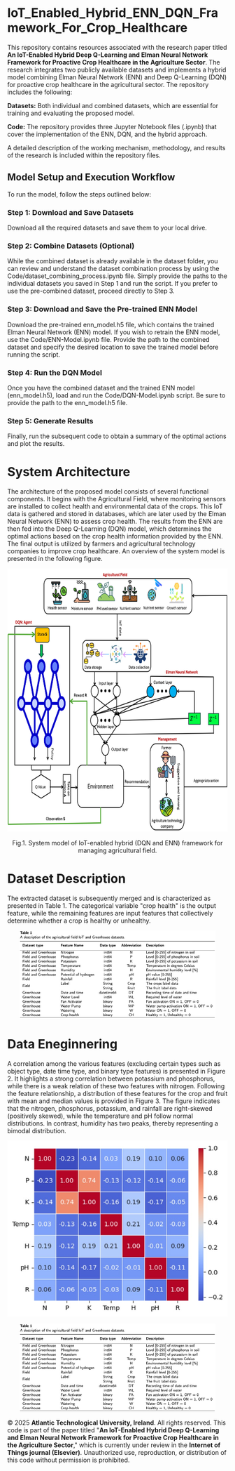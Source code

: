 # IoT_Enabled_Hybrid_ENN_DQN_Framework_For_Crop_Healthcare
This repository contains resources associated with the research paper titled **An IoT-Enabled Hybrid Deep Q-Learning and Elman Neural Network Framework for Proactive Crop Healthcare in the Agriculture Sector**. The research integrates two publicly available datasets and implements a hybrid model combining Elman Neural Network (ENN) and Deep Q-Learning (DQN) for proactive crop healthcare in the agricultural sector. 
The repository includes the following:

   **Datasets:** Both individual and combined datasets, which are essential for training and evaluating the proposed model.
   
   **Code:** The repository provides three Jupyter Notebook files (.ipynb) that cover the implementation of the ENN, DQN, and the hybrid approach.

A detailed description of the working mechanism, methodology, and results of the research is included within the repository files.

## Model Setup and Execution Workflow
To run the model, follow the steps outlined below:

### Step 1: Download and Save Datasets
Download all the required datasets and save them to your local drive.

### Step 2: Combine Datasets (Optional)
While the combined dataset is already available in the dataset folder, you can review and understand the dataset combination process by using the Code/dataset_combining_process.ipynb file. Simply provide the paths to the individual datasets you saved in Step 1 and run the script.
If you prefer to use the pre-combined dataset, proceed directly to Step 3.

### Step 3: Download and Save the Pre-trained ENN Model
Download the pre-trained enn_model.h5 file, which contains the trained Elman Neural Network (ENN) model.
If you wish to retrain the ENN model, use the Code/ENN-Model.ipynb file. Provide the path to the combined dataset and specify the desired location to save the trained model before running the script.

### Step 4: Run the DQN Model
Once you have the combined dataset and the trained ENN model (enn_model.h5), load and run the Code/DQN-Model.ipynb script. Be sure to provide the path to the enn_model.h5 file.

### Step 5: Generate Results
Finally, run the subsequent code to obtain a summary of the optimal actions and plot the results.

# System Architecture
The architecture of the proposed model consists of several functional components. It begins with the Agricultural Field, where monitoring sensors are installed to collect health and environmental data of the crops. This IoT data is gathered and stored in databases, which are later used by the Elman Neural Network (ENN) to assess crop health. The results from the ENN are then fed into the Deep Q-Learning (DQN) model, which determines the optimal actions based on the crop health information provided by the ENN. The final output is utilized by farmers and agricultural technology companies to improve crop healthcare. An overview of the system model is presented in the following figure.
<p align="center">
<img src="https://github.com/shahid3167/IoT_Enabled_Hybrid_ENN_DQN_Framework_For_Crop_Healthcare/blob/main/Figures/SystemModel.jpg" width="700" height="600">
<p align="center">
  Fig.1.  System model of IoT-enabled hybrid (DQN and ENN) framework for managing agricultural field.

# Dataset Description
The extracted dataset is subsequently merged and is characterized as presented in Table 1. The categorical variable "crop health" is the output feature, while the remaining features are input features that collectively determine whether a crop is healthy or unhealthy.
<p align="center">
<img src="https://github.com/shahid3167/IoT_Enabled_Hybrid_ENN_DQN_Framework_For_Crop_Healthcare/blob/main/Figures/Table%201.jpg" width="450" height="200">
<p align="center">

  # Data Eneginnering
  A correlation among the various features (excluding certain types such as object type, date time type, and binary type features) is presented in Figure 2. It highlights a strong correlation between potassium and phosphorus, while there is a weak relation of these two features with nitrogen. Following the feature relationship, a distribution of these features for the crop and fruit with mean and median values is provided in Figure 3. The figure indicates that the nitrogen, phosphorus, potassium, and rainfall are right-skewed
(positively skewed), while the temperature and pH follow normal distributions. In contrast, humidity has two peaks, thereby representing a bimodal distribution.
<p align="center">
<img src="https://github.com/shahid3167/IoT_Enabled_Hybrid_ENN_DQN_Framework_For_Crop_Healthcare/blob/main/Figures/CorelationMatrix.jpg" width="600" height="400">
<p align="center">

<p align="center">
<img src="https://github.com/shahid3167/IoT_Enabled_Hybrid_ENN_DQN_Framework_For_Crop_Healthcare/blob/main/Figures/Table%201.jpg" width="450" height="200">
<p align="center">

  
© 2025 **Atlantic Technological University, Ireland**. All rights reserved. This code is part of the paper titled "**An IoT-Enabled Hybrid Deep Q-Learning and Elman Neural Network Framework for Proactive Crop Healthcare in the Agriculture Sector**," which is currently under review in the **Internet of Things journal (Elsevier)**. Unauthorized use, reproduction, or distribution of this code without permission is prohibited.
